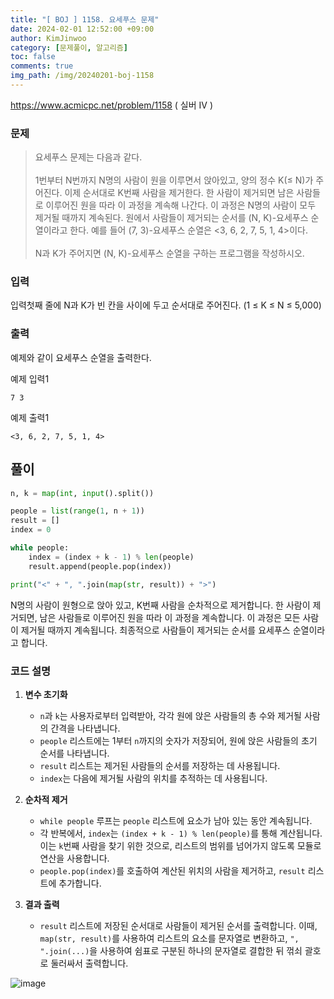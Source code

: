 ```yaml
---
title: "[ BOJ ] 1158. 요세푸스 문제"
date: 2024-02-01 12:52:00 +09:00
author: KimJinwoo
category: [문제풀이, 알고리즘]
toc: false
comments: true
img_path: /img/20240201-boj-1158
---
```


<https://www.acmicpc.net/problem/1158> ( 실버 IV )

### 문제
> 요세푸스 문제는 다음과 같다.<br><br>
1번부터 N번까지 N명의 사람이 원을 이루면서 앉아있고, 양의 정수 K(≤ N)가 주어진다. 이제 순서대로 K번째 사람을 제거한다. 한 사람이 제거되면 남은 사람들로 이루어진 원을 따라 이 과정을 계속해 나간다. 이 과정은 N명의 사람이 모두 제거될 때까지 계속된다. 원에서 사람들이 제거되는 순서를 (N, K)-요세푸스 순열이라고 한다. 예를 들어 (7, 3)-요세푸스 순열은 <3, 6, 2, 7, 5, 1, 4>이다.<br><br>
N과 K가 주어지면 (N, K)-요세푸스 순열을 구하는 프로그램을 작성하시오.

### 입력
입력첫째 줄에 N과 K가 빈 칸을 사이에 두고 순서대로 주어진다. (1 ≤ K ≤ N ≤ 5,000)<br>
### 출력
예제와 같이 요세푸스 순열을 출력한다.


예제 입력1
```
7 3
```
예제 출력1
```
<3, 6, 2, 7, 5, 1, 4>
```

## 풀이
```python
n, k = map(int, input().split())

people = list(range(1, n + 1))
result = []
index = 0

while people:
    index = (index + k - 1) % len(people)
    result.append(people.pop(index))

print("<" + ", ".join(map(str, result)) + ">")
```

N명의 사람이 원형으로 앉아 있고, K번째 사람을 순차적으로 제거합니다. 한 사람이 제거되면, 남은 사람들로 이루어진 원을 따라 이 과정을 계속합니다. 이 과정은 모든 사람이 제거될 때까지 계속됩니다. 최종적으로 사람들이 제거되는 순서를 요세푸스 순열이라고 합니다.

### 코드 설명

1. **변수 초기화**
   - `n`과 `k`는 사용자로부터 입력받아, 각각 원에 앉은 사람들의 총 수와 제거될 사람의 간격을 나타냅니다.
   - `people` 리스트에는 1부터 `n`까지의 숫자가 저장되어, 원에 앉은 사람들의 초기 순서를 나타냅니다.
   - `result` 리스트는 제거된 사람들의 순서를 저장하는 데 사용됩니다.
   - `index`는 다음에 제거될 사람의 위치를 추적하는 데 사용됩니다.

2. **순차적 제거**
   - `while people` 루프는 `people` 리스트에 요소가 남아 있는 동안 계속됩니다.
   - 각 반복에서, `index`는 `(index + k - 1) % len(people)`를 통해 계산됩니다. 이는 `k`번째 사람을 찾기 위한 것으로, 리스트의 범위를 넘어가지 않도록 모듈로 연산을 사용합니다.
   - `people.pop(index)`를 호출하여 계산된 위치의 사람을 제거하고, `result` 리스트에 추가합니다.

3. **결과 출력**
   - `result` 리스트에 저장된 순서대로 사람들이 제거된 순서를 출력합니다. 이때, `map(str, result)`를 사용하여 리스트의 요소를 문자열로 변환하고, `", ".join(...)`을 사용하여 쉼표로 구분된 하나의 문자열로 결합한 뒤 꺾쇠 괄호로 둘러싸서 출력합니다.

![image](image1.png)
